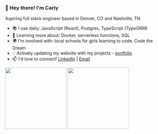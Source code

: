 <h3>👋 Hey there! I'm Carly</h3>
<p>Aspiring full stack engineer based in Denver, CO and Nashville, TN</p>

- 📚 I use daily: JavaScript (React), Postgres, TypeScript (TypeORM)
- 🌱 Learning more about: Docker, serverless functions, SQL
- 🌍 I'm involved with: local schools for girls learning to code, Code the Dream
- 💡 Actively updating my website with my projects - [portfolio](https://carlydopps.github.io/)
- 📫 I'd love to connect! [LinkedIn](https://www.linkedin.com/in/carlydopps/)  |  [Email](mailto:carly.doppelheuer@gmail.com)

<div>
  <img height=200 align="center" src="https://github-readme-stats.vercel.app/api?username=carlydopps&show=prs_merged_percentage&hide=contribs&rank_icon=github&hide_rank=true&theme=github_dark_dimmed&hide_border=true&include_all_commits=true" />
  <img height=200 align="center" src="https://github-readme-stats.vercel.app/api/top-langs/?username=carlydopps&layout=compact&theme=github_dark_dimmed&hide_border=true" />
</div>

